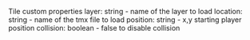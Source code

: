 Tile custom properties
  layer: string  -  name of the layer to load
  location: string  -  name of the tmx file to load
  position: string  -  x,y starting player position
  collision: boolean  -  false to disable collision